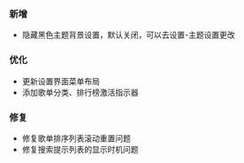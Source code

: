 ### 新增

- 隐藏黑色主题背景设置，默认关闭，可以去设置-主题设置更改

### 优化

- 更新设置界面菜单布局
- 添加歌单分类、排行榜激活指示器

### 修复

- 修复歌单排序列表滚动重置问题
- 修复搜索提示列表的显示时机问题
